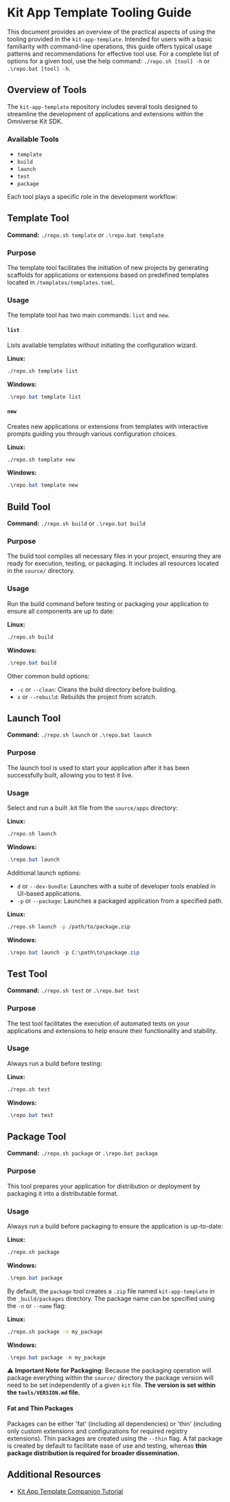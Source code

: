 # Kit App Template Tooling Guide

This document provides an overview of the practical aspects of using the tooling provided in the `kit-app-template`. Intended for users with a basic familiarity with command-line operations, this guide offers typical usage patterns and recommendations for effective tool use. For a complete list of options for a given tool, use the help command: `./repo.sh [tool] -h` or `.\repo.bat [tool] -h`.

## Overview of Tools

The `kit-app-template` repository includes several tools designed to streamline the development of applications and extensions within the Omniverse Kit SDK.

### Available Tools
- `template`
- `build`
- `launch`
- `test`
- `package`

Each tool plays a specific role in the development workflow:

## Template Tool

**Command:** `./repo.sh template` or `.\repo.bat template`

### Purpose
The template tool facilitates the initiation of new projects by generating scaffolds for applications or extensions based on predefined templates located in `/templates/templates.toml`.

### Usage
The template tool has two main commands: `list` and `new`.

#### `list`
Lists available templates without initiating the configuration wizard.

**Linux:**
```bash
./repo.sh template list
```
**Windows:**
```powershell
.\repo.bat template list
```

#### `new`
Creates new applications or extensions from templates with interactive prompts guiding you through various configuration choices.

**Linux:**
```bash
./repo.sh template new
```
**Windows:**
```powershell
.\repo.bat template new
```

## Build Tool

**Command:** `./repo.sh build` or `.\repo.bat build`

### Purpose
The build tool compiles all necessary files in your project, ensuring they are ready for execution, testing, or packaging. It includes all resources located in the `source/` directory.

### Usage
Run the build command before testing or packaging your application to ensure all components are up to date:

**Linux:**
```bash
./repo.sh build
```
**Windows:**
```powershell
.\repo.bat build
```

Other common build options:
- `-c` or `--clean`: Cleans the build directory before building.
- `x` or `--rebuild`: Rebuilds the project from scratch.

## Launch Tool

**Command:** `./repo.sh launch` or `.\repo.bat launch`

### Purpose
The launch tool is used to start your application after it has been successfully built, allowing you to test it live.

### Usage
Select and run a built .kit file from the `source/apps` directory:

**Linux:**
```bash
./repo.sh launch
```
**Windows:**
```powershell
.\repo.bat launch
```

Additional launch options:
- `d` or `--dev-bundle`: Launches with a suite of developer tools enabled in UI-based applications.
- `-p` or `--package`: Launches a packaged application from a specified path.

**Linux:**
```bash
./repo.sh launch -p /path/to/package.zip
```
**Windows:**
```powershell
.\repo.bat launch -p C:\path\to\package.zip
```

## Test Tool

**Command:** `./repo.sh test` or `.\repo.bat test`

### Purpose
The test tool facilitates the execution of automated tests on your applications and extensions to help ensure their functionality and stability.

### Usage
Always run a build before testing:

**Linux:**
```bash
./repo.sh test
```
**Windows:**
```powershell
.\repo.bat test
```

## Package Tool

**Command:** `./repo.sh package` or `.\repo.bat package`

### Purpose
This tool prepares your application for distribution or deployment by packaging it into a distributable format.

### Usage
Always run a build before packaging to ensure the application is up-to-date:

**Linux:**
```bash
./repo.sh package
```
**Windows:**
```powershell
.\repo.bat package
```

By default, the `package` tool creates a `.zip` file named `kit-app-template` in the `_build/packages` directory. The package name can be specified using the `-n` or `--name` flag:

**Linux:**
```bash
./repo.sh package -n my_package
```
**Windows:**
```powershell
.\repo.bat package -n my_package
```

:warning: **Important Note for Packaging:** Because the packaging operation will package everything within the `source/` directory the package version will need to be set independently of a given `kit` file.  **The version is set within the `tools/VERSION.md` file.**

#### Fat and Thin Packages
Packages can be either 'fat' (including all dependencies) or 'thin' (including only custom extensions and configurations for required registry extensions). Thin packages are created using the `--thin` flag. A fat package is created by default to facilitate ease of use and testing, whereas **thin package distribution is required for broader dissemination.**

## Additional Resources
- [Kit App Template Companion Tutorial](https://docs.omniverse.nvidia.com/kit/docs/kit-app-template/latest/intro.html)
